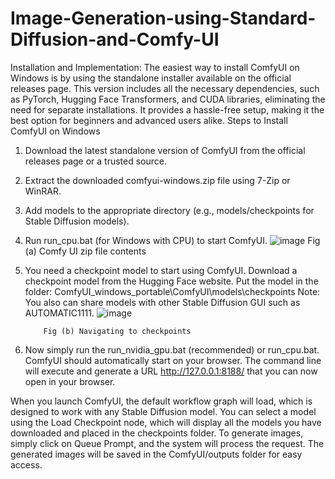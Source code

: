 # Image-Generation-using-Standard-Diffusion-and-Comfy-UI
Installation and Implementation:
The easiest way to install ComfyUI on Windows is by using the standalone installer available on the official releases page. This version includes all the necessary dependencies, such as PyTorch, Hugging Face Transformers, and CUDA libraries, eliminating the need for separate installations. It provides a hassle-free setup, making it the best option for beginners and advanced users alike.
Steps to Install ComfyUI on Windows
1.	Download the latest standalone version of ComfyUI from the official releases page or a trusted source.
2.	Extract the downloaded comfyui-windows.zip file using 7-Zip or WinRAR.
3.	Add models to the appropriate directory (e.g., models/checkpoints for Stable Diffusion models).
4.	Run run_cpu.bat (for Windows with CPU) to start ComfyUI.
         ![image](https://github.com/user-attachments/assets/340daec8-13e3-488e-ae39-20e7d80ba1f7)
				Fig (a) Comfy UI zip file contents
5.	You need a checkpoint model to start using ComfyUI. Download a checkpoint model from the Hugging Face website. Put the model in the folder:
ComfyUI_windows_portable\ComfyUI\models\checkpoints
Note: You also can share models with other Stable Diffusion GUI such as AUTOMATIC1111.
     ![image](https://github.com/user-attachments/assets/ba2d0a97-dcf8-4e16-9541-6c9550bda649)

			Fig (b) Navigating to checkpoints
6.	Now simply run the run_nvidia_gpu.bat (recommended) or run_cpu.bat. ComfyUI should automatically start on your browser. The command line will execute and generate a URL http://127.0.0.1:8188/ that you can now open in your browser.

When you launch ComfyUI, the default workflow graph will load, which is designed to work with any Stable Diffusion model. You can select a model using the Load Checkpoint node, which will display all the models you have downloaded and placed in the checkpoints folder.
To generate images, simply click on Queue Prompt, and the system will process the request. The generated images will be saved in the ComfyUI/outputs folder for easy access.
